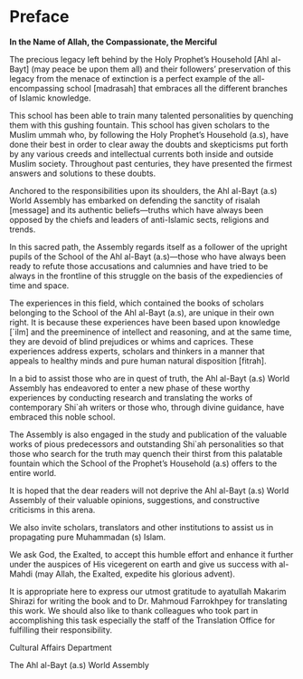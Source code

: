 Preface
=======

**In the Name of Allah, the Compassionate, the Merciful**

The precious legacy left behind by the Holy Prophet’s Household [Ahl
al-Bayt] (may peace be upon them all) and their followers’ preservation
of this legacy from the menace of extinction is a perfect example of the
all-encompassing school [madrasah] that embraces all the different
branches of Islamic knowledge.

This school has been able to train many talented personalities by
quenching them with this gushing fountain. This school has given
scholars to the Muslim ummah who, by following the Holy Prophet’s
Household (a.s), have done their best in order to clear away the doubts
and skepticisms put forth by any various creeds and intellectual
currents both inside and outside Muslim society. Throughout past
centuries, they have presented the firmest answers and solutions to
these doubts.

Anchored to the responsibilities upon its shoulders, the Ahl al-Bayt
(a.s) World Assembly has embarked on defending the sanctity of risalah
[message] and its authentic beliefs—truths which have always been
opposed by the chiefs and leaders of anti-Islamic sects, religions and
trends.

In this sacred path, the Assembly regards itself as a follower of the
upright pupils of the School of the Ahl al-Bayt (a.s)—those who have
always been ready to refute those accusations and calumnies and have
tried to be always in the frontline of this struggle on the basis of the
expediencies of time and space.

The experiences in this field, which contained the books of scholars
belonging to the School of the Ahl al-Bayt (a.s), are unique in their
own right. It is because these experiences have been based upon
knowledge [\`ilm] and the preeminence of intellect and reasoning, and at
the same time, they are devoid of blind prejudices or whims and
caprices. These experiences address experts, scholars and thinkers in a
manner that appeals to healthy minds and pure human natural disposition
[fitrah].

In a bid to assist those who are in quest of truth, the Ahl al-Bayt
(a.s) World Assembly has endeavored to enter a new phase of these worthy
experiences by conducting research and translating the works of
contemporary Shi\`ah writers or those who, through divine guidance, have
embraced this noble school.

The Assembly is also engaged in the study and publication of the
valuable works of pious predecessors and outstanding Shi\`ah
personalities so that those who search for the truth may quench their
thirst from this palatable fountain which the School of the Prophet’s
Household (a.s) offers to the entire world.

It is hoped that the dear readers will not deprive the Ahl al-Bayt (a.s)
World Assembly of their valuable opinions, suggestions, and constructive
criticisms in this arena.

We also invite scholars, translators and other institutions to assist us
in propagating pure Muhammadan (s) Islam.

We ask God, the Exalted, to accept this humble effort and enhance it
further under the auspices of His vicegerent on earth and give us
success with al-Mahdi (may Allah, the Exalted, expedite his glorious
advent).

It is appropriate here to express our utmost gratitude to ayatullah
Makarim Shirazi for writing the book and to Dr. Mahmoud Farrokhpey for
translating this work. We should also like to thank colleagues who took
part in accomplishing this task especially the staff of the Translation
Office for fulfilling their responsibility.

Cultural Affairs Department

The Ahl al-Bayt (a.s) World Assembly


